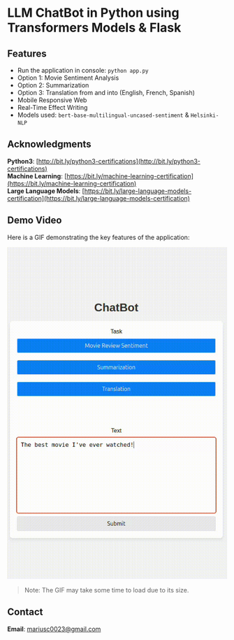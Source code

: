 # LLM ChatBot in Python using Transformers Models & Flask

## Features
- Run the application in console: `python app.py`
- Option 1: Movie Sentiment Analysis
- Option 2: Summarization
- Option 3: Translation from and into (English, French, Spanish)
- Mobile Responsive Web
- Real-Time Effect Writing
- Models used: `bert-base-multilingual-uncased-sentiment` & `Helsinki-NLP`

## Acknowledgments

**Python3**: [http://bit.ly/python3-certifications](http://bit.ly/python3-certifications)  
**Machine Learning**: [https://bit.ly/machine-learning-certification](https://bit.ly/machine-learning-certification)
<br>
**Large Language Models**: [https://bit.ly/large-language-models-certification](https://bit.ly/large-language-models-certification)


## Demo Video

Here is a GIF demonstrating the key features of the application:

![Demo Video](https://github.com/marius2347/LLM-ChatBot-in-Python-using-Flask/blob/main/video.gif)

> Note: The GIF may take some time to load due to its size.

## Contact

**Email**: mariusc0023@gmail.com

